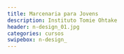 ```yaml
---
title: Marcenaria para Jovens
description: Instituto Tomie Ohtake
header: n-design_01.jpg
categories: cursos
swipebox: n-design_
---
```

